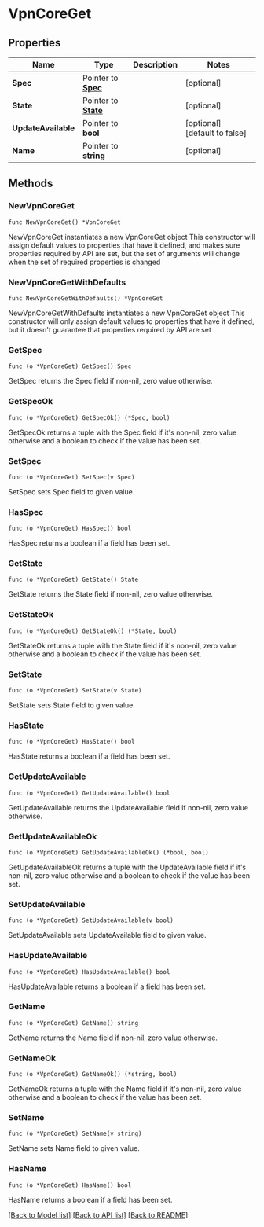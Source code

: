 # VpnCoreGet

## Properties

Name | Type | Description | Notes
------------ | ------------- | ------------- | -------------
**Spec** | Pointer to [**Spec**](Spec.md) |  | [optional] 
**State** | Pointer to [**State**](State.md) |  | [optional] 
**UpdateAvailable** | Pointer to **bool** |  | [optional] [default to false]
**Name** | Pointer to **string** |  | [optional] 

## Methods

### NewVpnCoreGet

`func NewVpnCoreGet() *VpnCoreGet`

NewVpnCoreGet instantiates a new VpnCoreGet object
This constructor will assign default values to properties that have it defined,
and makes sure properties required by API are set, but the set of arguments
will change when the set of required properties is changed

### NewVpnCoreGetWithDefaults

`func NewVpnCoreGetWithDefaults() *VpnCoreGet`

NewVpnCoreGetWithDefaults instantiates a new VpnCoreGet object
This constructor will only assign default values to properties that have it defined,
but it doesn't guarantee that properties required by API are set

### GetSpec

`func (o *VpnCoreGet) GetSpec() Spec`

GetSpec returns the Spec field if non-nil, zero value otherwise.

### GetSpecOk

`func (o *VpnCoreGet) GetSpecOk() (*Spec, bool)`

GetSpecOk returns a tuple with the Spec field if it's non-nil, zero value otherwise
and a boolean to check if the value has been set.

### SetSpec

`func (o *VpnCoreGet) SetSpec(v Spec)`

SetSpec sets Spec field to given value.

### HasSpec

`func (o *VpnCoreGet) HasSpec() bool`

HasSpec returns a boolean if a field has been set.

### GetState

`func (o *VpnCoreGet) GetState() State`

GetState returns the State field if non-nil, zero value otherwise.

### GetStateOk

`func (o *VpnCoreGet) GetStateOk() (*State, bool)`

GetStateOk returns a tuple with the State field if it's non-nil, zero value otherwise
and a boolean to check if the value has been set.

### SetState

`func (o *VpnCoreGet) SetState(v State)`

SetState sets State field to given value.

### HasState

`func (o *VpnCoreGet) HasState() bool`

HasState returns a boolean if a field has been set.

### GetUpdateAvailable

`func (o *VpnCoreGet) GetUpdateAvailable() bool`

GetUpdateAvailable returns the UpdateAvailable field if non-nil, zero value otherwise.

### GetUpdateAvailableOk

`func (o *VpnCoreGet) GetUpdateAvailableOk() (*bool, bool)`

GetUpdateAvailableOk returns a tuple with the UpdateAvailable field if it's non-nil, zero value otherwise
and a boolean to check if the value has been set.

### SetUpdateAvailable

`func (o *VpnCoreGet) SetUpdateAvailable(v bool)`

SetUpdateAvailable sets UpdateAvailable field to given value.

### HasUpdateAvailable

`func (o *VpnCoreGet) HasUpdateAvailable() bool`

HasUpdateAvailable returns a boolean if a field has been set.

### GetName

`func (o *VpnCoreGet) GetName() string`

GetName returns the Name field if non-nil, zero value otherwise.

### GetNameOk

`func (o *VpnCoreGet) GetNameOk() (*string, bool)`

GetNameOk returns a tuple with the Name field if it's non-nil, zero value otherwise
and a boolean to check if the value has been set.

### SetName

`func (o *VpnCoreGet) SetName(v string)`

SetName sets Name field to given value.

### HasName

`func (o *VpnCoreGet) HasName() bool`

HasName returns a boolean if a field has been set.


[[Back to Model list]](../README.md#documentation-for-models) [[Back to API list]](../README.md#documentation-for-api-endpoints) [[Back to README]](../README.md)


